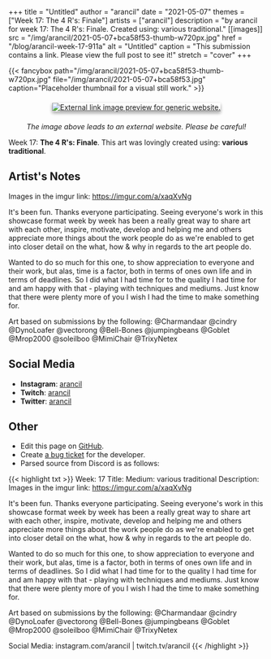 +++
title =       "Untitled"
author =      "arancil"
date =        "2021-05-07"
themes =      ["Week 17: The 4 R's: Finale"]
artists =     ["arancil"]
description = "by arancil for week 17: The 4 R's: Finale. Created using: various traditional."
[[images]]
      src = "/img/arancil/2021-05-07+bca58f53-thumb-w720px.jpg"
      href = "/blog/arancil-week-17-911a"
      alt = "Untitled"
      caption = "This submission contains a link. Please view the full post to see it!"
      stretch = "cover"
+++

{{< fancybox path="/img/arancil/2021-05-07+bca58f53-thumb-w720px.jpg" file="/img/arancil/2021-05-07+bca58f53.jpg" caption="Placeholder thumbnail for a visual still work." >}}
<div style="text-align: center; margin: 1.5em; margin-top: 1.5em;" ><a href="https://imgur.com/a/xaqXvNg" target="_blank"><img src="https://i.imgur.com/WjnymKA.jpg?fb" alt="External link image preview for generic website." style="box-shadow: 0 3px 6px rgb(0 0 0 / 16%), 0 3px 6px rgb(0 0 0 / 23%);"/></a></div><p style="text-align: center"><i>The image above leads to an external website. Please be careful!</i></p>

Week 17: **The 4 R's: Finale**. This art was lovingly created using: **various traditional**.

## Artist's Notes

Images in the imgur link: https://imgur.com/a/xaqXvNg

It's been fun. Thanks everyone participating. Seeing everyone's work in this showcase format week by week has been a really great way to share art with each other, inspire, motivate, develop and helping me and others appreciate more things about the work people do as we're enabled to get into closer detail on the what, how & why in regards to the art people do. 

Wanted to do so much for this one, to show appreciation to everyone and their work, but alas, time is a factor, both in terms of ones own life and in terms of deadlines. So I did what I had time for to the quality I had time for and am happy with that - playing with techniques and mediums. Just know that there were plenty more of you I wish I had the time to make something for.

Art based on submissions by the following:
@Charmandaar @cindry @DynoLoafer @vectorong @Bell-Bones @jumpingbeans @Goblet @Mrop2000 @soleilboo @MimiChair @TrixyNetex

## Social Media

- **Instagram**: <a href='https://instagram.com/arancil' target='_blank'>arancil</a>
- **Twitch**: <a href='https://twitch.tv/arancil' target='_blank'>arancil</a>
- **Twitter**: <a href='https://twitter.com/arancil' target='_blank'>arancil</a>

## Other

- Edit this page on [GitHub](https://github.com/teaminkling/web-refresh/edit/main/content/blog/arancil-week-17-911a.md).
- Create [a bug ticket](https://github.com/teaminkling/web-refresh/issues/new?assignees=&labels=bug&template=problem-report.md&title=) for the developer.
- Parsed source from Discord is as follows:

{{< highlight txt >}}
Week: 17
Title: 
Medium: various traditional
Description: 
Images in the imgur link: https://imgur.com/a/xaqXvNg

It's been fun. Thanks everyone participating. Seeing everyone's work in this showcase format week by week has been a really great way to share art with each other, inspire, motivate, develop and helping me and others appreciate more things about the work people do as we're enabled to get into closer detail on the what, how & why in regards to the art people do. 

Wanted to do so much for this one, to show appreciation to everyone and their work, but alas, time is a factor, both in terms of ones own life and in terms of deadlines. So I did what I had time for to the quality I had time for and am happy with that - playing with techniques and mediums. Just know that there were plenty more of you I wish I had the time to make something for.

Art based on submissions by the following:
@Charmandaar @cindry @DynoLoafer @vectorong @Bell-Bones @jumpingbeans @Goblet @Mrop2000 @soleilboo @MimiChair @TrixyNetex 

Social Media: instagram.com/arancil | twitch.tv/arancil
{{< /highlight >}}